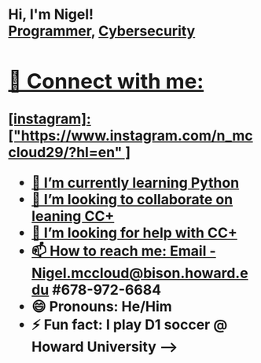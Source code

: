 <h1>Hi, I'm Nigel! <br/><a 
href="https://github.com/Nigel-Mc/Nigel/edit/main/README.md">Programmer</a>, <a 
                                                                              href="[(https://www.linkedin.com/in/nigel-mccloud-202052262)]">Cybersecurity 
  
<h2> 🤳 Connect with me:</h2>
[instagram]: ["https://www.instagram.com/n_mccloud29/?hl=en" ]

[linkedin]: "https://www.linkedin.com/in/nigel-mccloud-202052262"



- 🌱 I’m currently learning Python
- 👯 I’m looking to collaborate on leaning CC+
- 🤔 I’m looking for help with CC+
- 📫 How to reach me: Email - Nigel.mccloud@bison.howard.edu #678-972-6684
- 😄 Pronouns: He/Him
- ⚡ Fun fact: I play D1 soccer @ Howard University
-->
